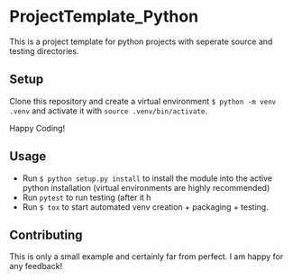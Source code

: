 # ProjectTemplate_Python

This is a project template for python projects with seperate source and testing directories. 

## Setup
Clone this repository and create a virtual environment ```$ python -m venv .venv``` and activate it with ```source .venv/bin/activate```. 

Happy Coding!


## Usage

* Run ```$ python setup.py install``` to install the module into the active python installation (virtual environments are highly recommended)
* Run ```pytest``` to run testing (after it h
* Run ```$ tox``` to start automated venv creation + packaging + testing. 

## Contributing
This is only a small example and certainly far from perfect. I am happy for any feedback!
